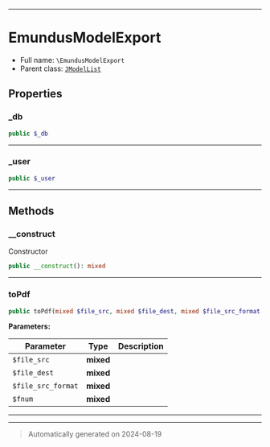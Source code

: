 ***

# EmundusModelExport





* Full name: `\EmundusModelExport`
* Parent class: [`JModelList`](./JModelList.md)



## Properties


### _db



```php
public $_db
```






***

### _user



```php
public $_user
```






***

## Methods


### __construct

Constructor

```php
public __construct(): mixed
```












***

### toPdf



```php
public toPdf(mixed $file_src, mixed $file_dest, mixed $file_src_format = null, mixed $fnum = null): mixed
```








**Parameters:**

| Parameter | Type | Description |
|-----------|------|-------------|
| `$file_src` | **mixed** |  |
| `$file_dest` | **mixed** |  |
| `$file_src_format` | **mixed** |  |
| `$fnum` | **mixed** |  |





***


***
> Automatically generated on 2024-08-19
